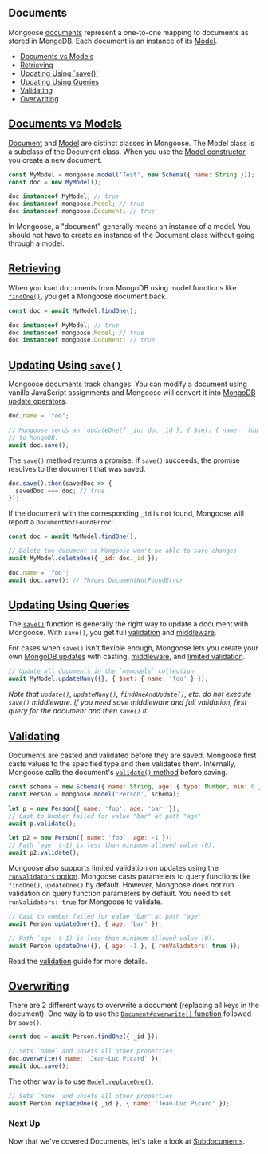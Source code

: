 ## Documents

Mongoose [documents](api/document.html) represent a one-to-one mapping
to documents as stored in MongoDB. Each document is an instance of its
[Model](models.html).

<ul class="toc">
  <li><a href="#documents-vs-models">Documents vs Models</a></li>
  <li><a href="#retrieving">Retrieving</a></li>
  <li><a href="#updating-using-save">Updating Using `save()`</a></li>
  <li><a href="#updating-using-queries">Updating Using Queries</a></li>
  <li><a href="#validating">Validating</a></li>
  <li><a href="#overwriting">Overwriting</a></li>
</ul>

<h2 id="documents-vs-models"><a href="#documents-vs-models">Documents vs Models</a></h2>

[Document](api.html#Document) and [Model](api.html#Model) are distinct
classes in Mongoose. The Model class is a subclass of the Document class.
When you use the [Model constructor](api.html#Model), you create a
new document.

```javascript
const MyModel = mongoose.model('Test', new Schema({ name: String }));
const doc = new MyModel();

doc instanceof MyModel; // true
doc instanceof mongoose.Model; // true
doc instanceof mongoose.Document; // true
```

In Mongoose, a "document" generally means an instance of a model.
You should not have to create an instance of the Document class without
going through a model.

<h2 id="retrieving"><a href="#retrieving">Retrieving</a></h2>

When you load documents from MongoDB using model functions like [`findOne()`](api.html#model_Model.findOne),
you get a Mongoose document back.

```javascript
const doc = await MyModel.findOne();

doc instanceof MyModel; // true
doc instanceof mongoose.Model; // true
doc instanceof mongoose.Document; // true
```

<h2 id="updating-using-save"><a href="#updating-using-save">Updating Using <code>save()</code></a></h2>

Mongoose documents track changes. You can modify a document using vanilla
JavaScript assignments and Mongoose will convert it into [MongoDB update operators](https://docs.mongodb.com/manual/reference/operator/update/).

```javascript
doc.name = 'foo';

// Mongoose sends an `updateOne({ _id: doc._id }, { $set: { name: 'foo' } })`
// to MongoDB.
await doc.save();
```

The `save()` method returns a promise. If `save()` succeeds, the promise
resolves to the document that was saved.

```javascript
doc.save().then(savedDoc => {
  savedDoc === doc; // true
});
```

If the document with the corresponding `_id` is not found, Mongoose will
report a `DocumentNotFoundError`:

```javascript
const doc = await MyModel.findOne();

// Delete the document so Mongoose won't be able to save changes
await MyModel.deleteOne({ _id: doc._id });

doc.name = 'foo';
await doc.save(); // Throws DocumentNotFoundError
```

<h2 id="updating-using-queries"><a href="#updating-using-queries">Updating Using Queries</a></h2>

The [`save()`](api.html#model_Model-save) function is generally the right
way to update a document with Mongoose. With `save()`, you get full
[validation](validation.html) and [middleware](middleware.html).

For cases when `save()` isn't flexible enough, Mongoose lets you create
your own [MongoDB updates](https://docs.mongodb.com/manual/reference/operator/update/)
with casting, [middleware](middleware.html#notes), and [limited validation](validation.html#update-validators).

```javascript
// Update all documents in the `mymodels` collection
await MyModel.updateMany({}, { $set: { name: 'foo' } });
```

_Note that `update()`, `updateMany()`, `findOneAndUpdate()`, etc. do *not*
execute `save()` middleware. If you need save middleware and full validation,
first query for the document and then `save()` it._

<h2 id="validating"><a href="#validating">Validating</a></h2>

Documents are casted and validated before they are saved. Mongoose first casts
values to the specified type and then validates them. Internally, Mongoose
calls the document's [`validate()` method](api.html#document_Document-validate)
before saving.

```javascript
const schema = new Schema({ name: String, age: { type: Number, min: 0 } });
const Person = mongoose.model('Person', schema);

let p = new Person({ name: 'foo', age: 'bar' });
// Cast to Number failed for value "bar" at path "age"
await p.validate();

let p2 = new Person({ name: 'foo', age: -1 });
// Path `age` (-1) is less than minimum allowed value (0).
await p2.validate();
```

Mongoose also supports limited validation on updates using the [`runValidators` option](validation.html#update-validators).
Mongoose casts parameters to query functions like `findOne()`, `updateOne()`
by default. However, Mongoose does _not_ run validation on query function
parameters by default. You need to set `runValidators: true` for Mongoose
to validate.

```javascript
// Cast to number failed for value "bar" at path "age"
await Person.updateOne({}, { age: 'bar' });

// Path `age` (-1) is less than minimum allowed value (0).
await Person.updateOne({}, { age: -1 }, { runValidators: true });
```

Read the [validation](validation.html) guide for more details.

<h2 id="overwriting"><a href="#overwriting">Overwriting</a></h2>

There are 2 different ways to overwrite a document (replacing all keys in the
document). One way is to use the
[`Document#overwrite()` function](api/document.html#document_Document-overwrite)
followed by `save()`.

```javascript
const doc = await Person.findOne({ _id });

// Sets `name` and unsets all other properties
doc.overwrite({ name: 'Jean-Luc Picard' });
await doc.save();
```

The other way is to use [`Model.replaceOne()`](api/model.html#model_Model.replaceOne).

```javascript
// Sets `name` and unsets all other properties
await Person.replaceOne({ _id }, { name: 'Jean-Luc Picard' });
```

### Next Up

Now that we've covered Documents, let's take a look at
[Subdocuments](subdocs.html).
